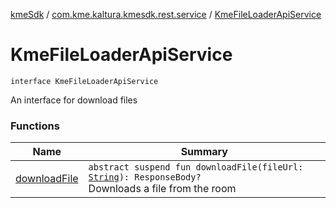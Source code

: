 [kmeSdk](../../index.md) / [com.kme.kaltura.kmesdk.rest.service](../index.md) / [KmeFileLoaderApiService](./index.md)

# KmeFileLoaderApiService

`interface KmeFileLoaderApiService`

An interface for download files

### Functions

| Name | Summary |
|---|---|
| [downloadFile](download-file.md) | `abstract suspend fun downloadFile(fileUrl: `[`String`](https://kotlinlang.org/api/latest/jvm/stdlib/kotlin/-string/index.html)`): ResponseBody?`<br>Downloads a file from the room |

